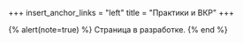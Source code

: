 +++
insert_anchor_links = "left"
title = "Практики и ВКР"
+++

{% alert(note=true) %}
Страница в разработке.
{% end %}
